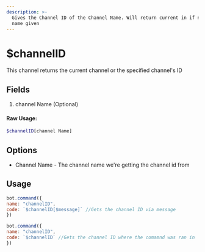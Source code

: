 ```yaml
---
description: >-
  Gives the Channel ID of the Channel Name. Will return current in if no channel
  name given
---
```


# $channelID

This channel returns the current channel or the specified channel's ID

## Fields

1. channel Name \(Optional\)

#### Raw Usage: 
```php
$channelID[channel Name]
```

## Options

* Channel Name - The channel name we're getting the channel id from

## Usage

```javascript
bot.command({
name: "channelID", 
code: `$channelID[$message]` //Gets the channel ID via message
})

bot.command({
name: "channelID", 
code: `$channelID` //Gets the channel ID where the comamnd was ran in
})
```



